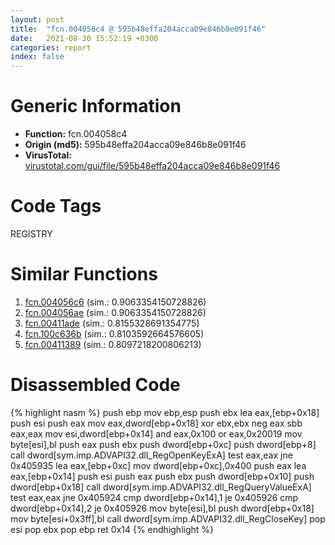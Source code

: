 ```yaml
---
layout: post
title:  "fcn.004058c4 @ 595b48effa204acca09e846b8e091f46"
date:   2021-08-30 15:52:19 +0300
categories: report
index: false
---
```


# Generic Information
- **Function:** fcn.004058c4
- **Origin (md5):** 595b48effa204acca09e846b8e091f46
- **VirusTotal:** [virustotal.com/gui/file/595b48effa204acca09e846b8e091f46][virustotal_ref]

# Code Tags
<span class="tag" id="REGISTRY">REGISTRY</span>


# Similar Functions

1. [fcn.004056c6][similar_1_ref] (sim.: 0.9063354150728826)
2. [fcn.004056ae][similar_2_ref] (sim.: 0.9063354150728826)
3. [fcn.00411ade][similar_3_ref] (sim.: 0.8155328691354775)
4. [fcn.100c636b][similar_4_ref] (sim.: 0.8103592664576605)
5. [fcn.00411389][similar_5_ref] (sim.: 0.8097218200806213)


# Disassembled Code

{% highlight nasm %}
push ebp
mov ebp,esp
push ebx
lea eax,[ebp+0x18]
push esi
push eax
mov eax,dword[ebp+0x18]
xor ebx,ebx
neg eax
sbb eax,eax
mov esi,dword[ebp+0x14]
and eax,0x100
or eax,0x20019
mov byte[esi],bl
push eax
push ebx
push dword[ebp+0xc]
push dword[ebp+8]
call dword[sym.imp.ADVAPI32.dll_RegOpenKeyExA]
test eax,eax
jne 0x405935
lea eax,[ebp+0xc]
mov dword[ebp+0xc],0x400
push eax
lea eax,[ebp+0x14]
push esi
push eax
push ebx
push dword[ebp+0x10]
push dword[ebp+0x18]
call dword[sym.imp.ADVAPI32.dll_RegQueryValueExA]
test eax,eax
jne 0x405924
cmp dword[ebp+0x14],1
je 0x405926
cmp dword[ebp+0x14],2
je 0x405926
mov byte[esi],bl
push dword[ebp+0x18]
mov byte[esi+0x3ff],bl
call dword[sym.imp.ADVAPI32.dll_RegCloseKey]
pop esi
pop ebx
pop ebp
ret 0x14
{% endhighlight %}


[similar_1_ref]: /report/fcn.004056c6@ca0b3b300c37cf83aa8195cdd053964b
[similar_2_ref]: /report/fcn.004056ae@e1c1647e2a46cfd9190abde0e66f29f3
[similar_3_ref]: /report/fcn.00411ade@44e1ffcf4e71f4505c09d520fd75f1e4
[similar_4_ref]: /report/fcn.100c636b@e5d49e0823e602f2ee948ac39d32c1eb
[similar_5_ref]: /report/fcn.00411389@9c2b894b84f59672d8be2e984066f76f
[virustotal_ref]: https://www.virustotal.com/gui/file/595b48effa204acca09e846b8e091f46